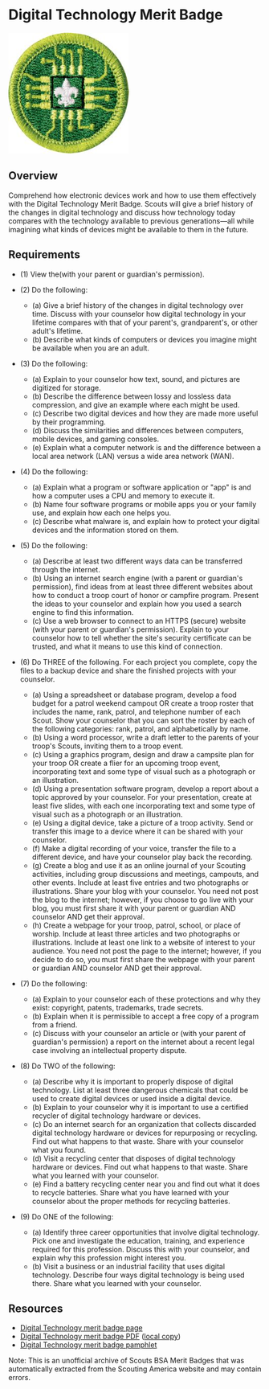 

# Digital Technology Merit Badge

![Digital Technology Merit Badge](images/digital-technology-merit-badge.jpg)

## Overview



Comprehend how electronic devices work and how to use them effectively with the Digital Technology Merit Badge. Scouts will give a brief history of the changes in digital technology and discuss how technology today compares with the technology available to previous generations—all while imagining what kinds of devices might be available to them in the future.

## Requirements

* (1) View the(with your parent or guardian's permission).
* (2) Do the following:
    * (a) Give a brief history of the changes in digital technology over time. Discuss with your counselor how digital technology in your lifetime compares with that of your parent's, grandparent's, or other adult's lifetime.
    * (b) Describe what kinds of computers or devices you imagine might be available when you are an adult.


* (3) Do the following:
    * (a) Explain to your counselor how text, sound, and pictures are digitized for storage.
    * (b) Describe the difference between lossy and lossless data compression, and give an example where each might be used.
    * (c) Describe two digital devices and how they are made more useful by their programming.
    * (d) Discuss the similarities and differences between computers, mobile devices, and gaming consoles.
    * (e) Explain what a computer network is and the difference between a local area network (LAN) versus a wide area network (WAN).


* (4) Do the following:
    * (a) Explain what a program or software application or "app" is and how a computer uses a CPU and memory to execute it.
    * (b) Name four software programs or mobile apps you or your family use, and explain how each one helps you.
    * (c) Describe what malware is, and explain how to protect your digital devices and the information stored on them.


* (5) Do the following:
    * (a) Describe at least two different ways data can be transferred through the internet.
    * (b) Using an internet search engine (with a parent or guardian's permission), find ideas from at least three different websites about how to conduct a troop court of honor or campfire program. Present the ideas to your counselor and explain how you used a search engine to find this information.
    * (c) Use a web browser to connect to an HTTPS (secure) website (with your parent or guardian's permission). Explain to your counselor how to tell whether the site's security certificate can be trusted, and what it means to use this kind of connection.


* (6) Do THREE of the following. For each project you complete, copy the files to a backup device and share the finished projects with your counselor.
    * (a) Using a spreadsheet or database program, develop a food budget for a patrol weekend campout OR create a troop roster that includes the name, rank, patrol, and telephone number of each Scout. Show your counselor that you can sort the roster by each of the following categories: rank, patrol, and alphabetically by name.
    * (b) Using a word processor, write a draft letter to the parents of your troop's Scouts, inviting them to a troop event.
    * (c) Using a graphics program, design and draw a campsite plan for your troop OR create a flier for an upcoming troop event, incorporating text and some type of visual such as a photograph or an illustration.
    * (d) Using a presentation software program, develop a report about a topic approved by your counselor. For your presentation, create at least five slides, with each one incorporating text and some type of visual such as a photograph or an illustration.
    * (e) Using a digital device, take a picture of a troop activity. Send or transfer this image to a device where it can be shared with your counselor.
    * (f) Make a digital recording of your voice, transfer the file to a different device, and have your counselor play back the recording.
    * (g) Create a blog and use it as an online journal of your Scouting activities, including group discussions and meetings, campouts, and other events. Include at least five entries and two photographs or illustrations. Share your blog with your counselor. You need not post the blog to the internet; however, if you choose to go live with your blog, you must first share it with your parent or guardian AND counselor AND get their approval.
    * (h) Create a webpage for your troop, patrol, school, or place of worship. Include at least three articles and two photographs or illustrations. Include at least one link to a website of interest to your audience. You need not post the page to the internet; however, if you decide to do so, you must first share the webpage with your parent or guardian AND counselor AND get their approval.


* (7) Do the following:
    * (a) Explain to your counselor each of these protections and why they exist: copyright, patents, trademarks, trade secrets.
    * (b) Explain when it is permissible to accept a free copy of a program from a friend.
    * (c) Discuss with your counselor an article or (with your parent of guardian's permission) a report on the internet about a recent legal case involving an intellectual property dispute.


* (8) Do TWO of the following:
    * (a) Describe why it is important to properly dispose of digital technology. List at least three dangerous chemicals that could be used to create digital devices or used inside a digital device.
    * (b) Explain to your counselor why it is important to use a certified recycler of digital technology hardware or devices.
    * (c) Do an internet search for an organization that collects discarded digital technology hardware or devices for repurposing or recycling. Find out what happens to that waste. Share with your counselor what you found.
    * (d) Visit a recycling center that disposes of digital technology hardware or devices. Find out what happens to that waste. Share what you learned with your counselor.
    * (e) Find a battery recycling center near you and find out what it does to recycle batteries. Share what you have learned with your counselor about the proper methods for recycling batteries.


* (9) Do ONE of the following:
    * (a) Identify three career opportunities that involve digital technology. Pick one and investigate the education, training, and experience required for this profession. Discuss this with your counselor, and explain why this profession might interest you.
    * (b) Visit a business or an industrial facility that uses digital technology. Describe four ways digital technology is being used there. Share what you learned with your counselor.




## Resources

- [Digital Technology merit badge page](https://www.scouting.org/merit-badges/digital-technology/)
- [Digital Technology merit badge PDF](https://filestore.scouting.org/filestore/Merit_Badge_ReqandRes/Pamphlets/Digital%20Technology_2024.pdf) ([local copy](files/digital-technology-merit-badge.pdf))
- [Digital Technology merit badge pamphlet](https://www.scoutshop.org/bsa-digital-technology-merit-badge-pamphlet-661587.html)

Note: This is an unofficial archive of Scouts BSA Merit Badges that was automatically extracted from the Scouting America website and may contain errors.